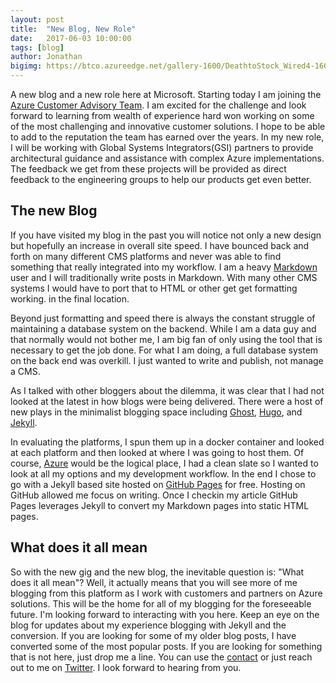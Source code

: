 ```yaml
---
layout: post
title:  "New Blog, New Role"
date:   2017-06-03 10:00:00
tags: [blog]
author: Jonathan
bigimg: https://btco.azureedge.net/gallery-1600/DeathtoStock_Wired4-1600.jpg
---
```


A new blog and a new role here at Microsoft. Starting today I am joining the [Azure Customer Advisory Team](//blogs.msdn.microsoft.com/azurecat/2017/01/05/hello-world-welcome-to-azurecat-guidance/#pnp). I am excited for the challenge and look forward to learning from wealth of experience hard won working on some of the most challenging and innovative customer solutions. I hope to be able to add to the reputation the team has earned over the years. In my new role, I will be working with Global Systems Integrators(GSI) partners to provide architectural guidance and assistance with complex Azure implementations. The feedback we get from these projects will be provided as direct feedback to the engineering groups to help our products get even better.

## The new Blog
If you have visited my blog in the past you will notice not only a new design but hopefully an increase in overall site speed. I have bounced back and forth on many different CMS platforms and never was able to find something that really integrated into my workflow. I am a heavy [Markdown](//daringfireball.net/projects/markdown/) user and I will traditionally write posts in Markdown. With many other CMS systems I would have to port that to HTML or other get get formatting working. in the final location.

Beyond just formatting and speed there is always the constant struggle of maintaining a database system on the backend. While I am a data guy and that normally would not bother me, I am big fan of only using the tool that is necessary to get the job done. For what I am doing, a full database system on the back end was overkill. I just wanted to write and publish, not manage a CMS.

As I talked with other bloggers about the dilemma, it was clear that I had not looked at the latest in how blogs were being delivered. There were a host of new plays in the minimalist blogging space including [Ghost](//ghost.org/), [Hugo](//gohugo.io/), and [Jekyll](//jekyllrb.com/).

In evaluating the platforms, I spun them up in a docker container and looked at each platform and then looked at where I was going to host them. Of course, [Azure](//azure.com) would be the logical place, I had a clean slate so I wanted to look at all my options and my development workflow. In the end I chose to go with a Jekyll based site hosted on [GitHub Pages](//pages.github.com/) for free. Hosting on GitHub allowed me focus on writing. Once I checkin my article GitHub Pages leverages Jekyll to convert my Markdown pages into static HTML pages.

## What does it all mean
So with the new gig and the new blog, the inevitable question is: "What does it all mean"? Well, it actually means that you will see more of me blogging from this platform as I work with customers and partners on Azure solutions. This will be the home for all of my blogging for the foreseeable future. I'm looking forward to interacting with you here. Keep an eye on the blog for updates about my experience blogging with Jekyll and the conversion.  If you are looking for some of my older blog posts, I have converted some of the most popular posts. If you are looking for something that is not here, just drop me a line. You can use the [contact](/contact.html) or just reach out to me on [Twitter](//Twitter.com/jgardner04). I look forward to hearing from you.
